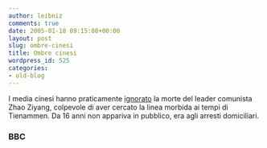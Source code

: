 ```yaml
---
author: leibniz
comments: true
date: 2005-01-18 09:15:08+00:00
layout: post
slug: ombre-cinesi
title: Ombre cinesi
wordpress_id: 525
categories:
- old-blog
---
```


I media cinesi hanno praticamente [ignorato](http://news.bbc.co.uk/2/hi/asia-pacific/4183101.stm)
la morte del leader comunista Zhao Ziyang, colpevole di aver cercato la
linea morbida ai tempi di Tienammen. Da 16 anni non appariva in
pubblico, era agli arresti domiciliari.




### BBC
